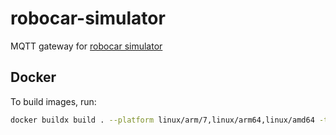 # robocar-simulator

MQTT gateway for [robocar simulator](https://github.com/tawnkramer/gym-donkeycar)

## Docker

To build images, run:

```bash 
docker buildx build . --platform linux/arm/7,linux/arm64,linux/amd64 -t cyrilix/robocar-simulator
```
